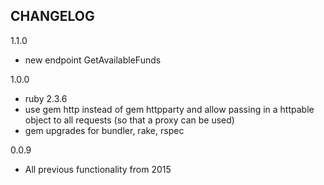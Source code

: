 CHANGELOG
---------

1.1.0
- new endpoint GetAvailableFunds

1.0.0
- ruby 2.3.6
- use gem http instead of gem httpparty and allow passing in a httpable object to all requests (so that a proxy can be used)
- gem upgrades for bundler, rake, rspec

0.0.9
- All previous functionality from 2015 
